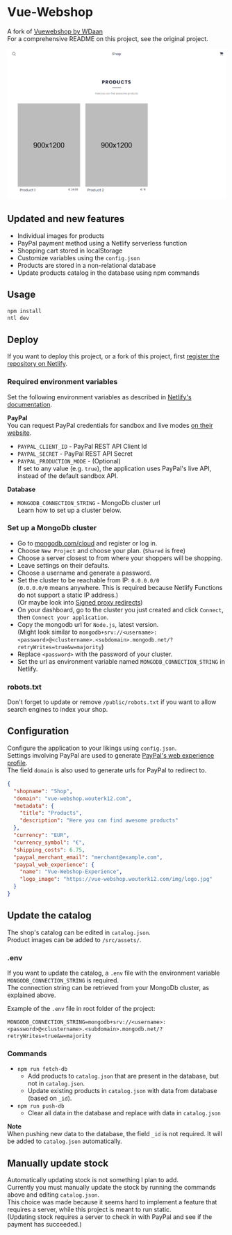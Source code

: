 # Vue-Webshop

A fork of [Vuewebshop by WDaan](https://github.com/WDaan/Vuewebshop)  
For a comprehensive README on this project, see the original project.

![Home](https://github.com/WouterK12/Vue-Webshop/blob/master/screenshots/home.png?raw=true)

## Updated and new features

- Individual images for products
- PayPal payment method using a Netlify serverless function
- Shopping cart stored in localStorage
- Customize variables using the `config.json`
- Products are stored in a non-relational database
- Update products catalog in the database using npm commands

## Usage

```
npm install
ntl dev
```

## Deploy

If you want to deploy this project, or a fork of this project, first [register the repository on Netlify](https://www.netlify.com/products/build/).

### Required environment variables

Set the following environment variables as described in [Netlify's documentation](https://docs.netlify.com/environment-variables/get-started/#site-environment-variables).

**PayPal**  
You can request PayPal credentials for sandbox and live modes [on their website](https://developer.paypal.com/dashboard/applications/sandbox).

- `PAYPAL_CLIENT_ID` - PayPal REST API Client Id
- `PAYPAL_SECRET` - PayPal REST API Secret
- `PAYPAL_PRODUCTION_MODE` - (Optional)  
  If set to any value (e.g. `true`), the application uses PayPal's live API, instead of the default sandbox API.

**Database**

- `MONGODB_CONNECTION_STRING` - MongoDb cluster url  
  Learn how to set up a cluster below.

### Set up a MongoDb cluster

- Go to [mongodb.com/cloud](https://www.mongodb.com/cloud) and register or log in.
- Choose `New Project` and choose your plan. (`Shared` is free)
- Choose a server closest to from where your shoppers will be shopping.
- Leave settings on their defaults.
- Choose a username and generate a password.
- Set the cluster to be reachable from IP: `0.0.0.0/0`  
  (`0.0.0.0/0` means anywhere. This is required because Netlify Functions do not support a static IP address.)  
  (Or maybe look into [Signed proxy redirects](https://docs.netlify.com/routing/redirects/rewrites-proxies/#signed-proxy-redirects))
- On your dashboard, go to the cluster you just created and click `Connect`, then `Connect your application`.
- Copy the mongodb url for `Node.js`, latest version.  
  (Might look similar to `mongodb+srv://<username>:<password>@<clustername>.<subdomain>.mongodb.net/?retryWrites=true&w=majority`)
- Replace `<password>` with the password of your cluster.
- Set the url as environment variable named `MONGODB_CONNECTION_STRING` in Netlify.

### robots.txt

Don't forget to update or remove `/public/robots.txt` if you want to allow search engines to index your shop.

## Configuration

Configure the application to your likings using `config.json`.  
Settings involving PayPal are used to generate [PayPal's web experience profile](https://developer.paypal.com/docs/payment-experience/).  
The field `domain` is also used to generate urls for PayPal to redirect to.

```json
{
  "shopname": "Shop",
  "domain": "vue-webshop.wouterk12.com",
  "metadata": {
    "title": "Products",
    "description": "Here you can find awesome products"
  },
  "currency": "EUR",
  "currency_symbol": "€",
  "shipping_costs": 6.75,
  "paypal_merchant_email": "merchant@example.com",
  "paypal_web_experience": {
    "name": "Vue-Webshop-Experience",
    "logo_image": "https://vue-webshop.wouterk12.com/img/logo.jpg"
  }
}
```

## Update the catalog

The shop's catalog can be edited in `catalog.json`.  
Product images can be added to `/src/assets/`.

### .env

If you want to update the catalog, a `.env` file with the environment variable `MONGODB_CONNECTION_STRING` is required.  
The connection string can be retrieved from your MongoDb cluster, as explained above.

Example of the `.env` file in root folder of the project:

```env
MONGODB_CONNECTION_STRING=mongodb+srv://<username>:<password>@<clustername>.<subdomain>.mongodb.net/?retryWrites=true&w=majority
```

### Commands

- `npm run fetch-db`
  - Add products to `catalog.json` that are present in the database, but not in `catalog.json`.
  - Update existing products in `catalog.json` with data from database (based on `_id`).
- `npm run push-db`
  - Clear all data in the database and replace with data in `catalog.json`

**Note**  
When pushing new data to the database, the field `_id` is not required. It will be added to `catalog.json` automatically.

## Manually update stock

Automatically updating stock is not something I plan to add.  
Currently you must manually update the stock by running the commands above and editing `catalog.json`.  
This choice was made because it seems hard to implement a feature that requires a server, while this project is meant to run static.  
(Updating stock requires a server to check in with PayPal and see if the payment has succeeded.)
